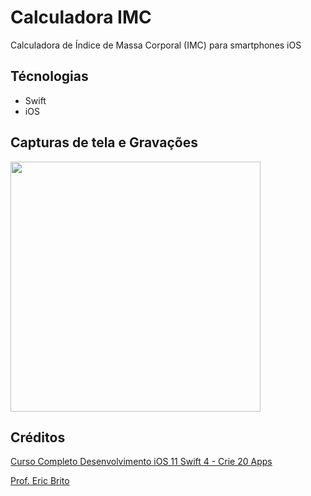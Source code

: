 # Calculadora IMC

Calculadora de Índice de Massa Corporal (IMC) para smartphones iOS

## Técnologias
- Swift
- iOS

## Capturas de tela e Gravações

<img src="https://user-images.githubusercontent.com/56570862/158283033-0590163f-2974-49c0-bf08-cf27be76eb23.gif" width="400">

## Créditos

[Curso Completo Desenvolvimento iOS 11 Swift 4 - Crie 20 Apps](https://www.udemy.com/share/101qPE3@fNjEKYf4ZgIoIiXRJFP0X4VOwzY7ppkcl50WGVTUUFiQNXjCXH2Q_KPqXxEJWACF/)

[Prof. Eric Brito](https://www.linkedin.com/in/ericbrito/)
